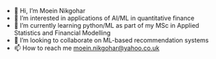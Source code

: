 - 👋 Hi, I’m Moein Nikgohar
- 👀 I’m interested in applications of AI/ML in quantitative finance
- 🌱 I’m currently learning python/ML as part of my MSc in Applied Statistics and Financial Modelling
- 💞️ I’m looking to collaborate on ML-based recommendation systems
- 📫 How to reach me moein.nikgohar@yahoo.co.uk

<!---
moeinnikgohar/moeinnikgohar is a ✨ special ✨ repository because its `README.md` (this file) appears on your GitHub profile.
You can click the Preview link to take a look at your changes.
--->

